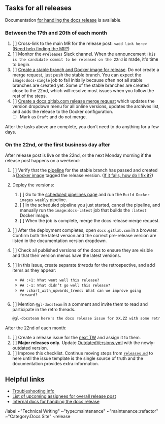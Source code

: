 <!--
SET TITLE TO: docs.gitlab.com release XX.ZZ (month, YYYY)
-->

## Tasks for all releases

Documentation [for handling the docs release](https://gitlab.com/gitlab-org/gitlab-docs/-/blob/main/doc/releases.md) is available.

### Between the 17th and 20th of each month

1. [ ] Cross-link to the main MR for the release post: `<add link here>`
   ([Need help finding the MR?](https://gitlab.com/gitlab-com/www-gitlab-com/-/merge_requests?scope=all&state=opened&label_name%5B%5D=release%20post&label_name%5B%5D=blog%20post))
1. [ ] Monitor the `#releases` Slack channel. When the announcement
   `This is the candidate commit to be released on the 22nd` is made, it's time to begin.
1. [ ] [Create a stable branch and Docker image for release](https://gitlab.com/gitlab-org/gitlab-docs/-/blob/main/doc/releases.md#create-stable-branch-and-docker-image-for-release). Do not create a merge request, just push the stable branch.
   You can expect the `image:docs-single` job to fail initially because often not all stable branches are created yet. Some of the stable
   branches are created close to the 22nd, which will resolve most issues when you follow the rest of the steps.
1. [ ] [Create a docs.gitlab.com release merge request](https://gitlab.com/gitlab-org/gitlab-docs/-/blob/main/doc/releases.md#create-release-merge-request)
   which updates the version dropdown menu for all online versions, updates the archives list, and adds
   the release to the Docker configuration.
   - [ ] Mark as `Draft` and do not merge.

After the tasks above are complete, you don't need to do anything for a few days.

### On the 22nd, or the first business day after

After release post is live on the 22nd, or the next Monday morning if the release post happens on a weekend:

1. [ ] Verify that the [pipeline](https://gitlab.com/gitlab-org/gitlab-docs/-/pipelines?page=1&scope=all) for the stable branch
   has passed and created a [Docker image](https://gitlab.com/gitlab-org/gitlab-docs/container_registry/631635?orderBy=NAME&sort=desc&search[]=)
   tagged the release version. ([If it fails, how do I fix it?](https://gitlab.com/gitlab-org/gitlab-docs/-/blob/main/doc/releases.md#imagedocs-latest-job-fails-due-to-broken-links))
1. Deploy the versions:
   1. [ ] Go to the [scheduled pipelines page](https://gitlab.com/gitlab-org/gitlab-docs/-/pipeline_schedules)
      and run the `Build Docker images weekly` pipeline.
   1. [ ] In the scheduled pipeline you just started, cancel the pipeline, and manually run the `image:docs-latest`
      job that builds the `:latest` Docker image.
   1. [ ] When the job is complete, merge the docs release merge request.
1. [ ] After the deployment completes, open `docs.gitlab.com` in a browser. Confirm
   both the latest version and the correct pre-release version are listed in the documentation version dropdown.
1. [ ] Check all published versions of the docs to ensure they are visible and that their version menus have the latest versions.
1. [ ] In this issue, create separate _threads_ for the retrospective, and add items as they appear:
   - `## :+1: What went well this release?`
   - `## :-1: What didn’t go well this release?`
   - `## :chart_with_upwards_trend: What can we improve going forward?`
1. [ ] Mention `@gl-docsteam` in a comment and invite them to read and participate in the retro threads.

   ```markdown
   @gl-docsteam here's the docs release issue for XX.ZZ with some retro threads, per our [process](#on-the-22nd-or-the-first-business-day-after).
   ```

After the 22nd of each month:

1. [ ] Create a release issue for the
   [next TW](https://about.gitlab.com/handbook/product/ux/technical-writing/#regularly-scheduled-tasks)
   and assign it to them.
1. [ ] **Major releases only.** Update
   [OutdatedVersions.yml](https://gitlab.com/gitlab-org/gitlab/-/blob/master/doc/.vale/gitlab/OutdatedVersions.yml)
   with the newly-outdated version.
1. [ ] Improve this checklist. Continue moving steps from
   [`releases.md`](https://gitlab.com/gitlab-org/gitlab-docs/-/blob/main/doc/releases.md)
   to here until the issue template is the single source of truth and the documentation provides extra information.

## Helpful links

- [Troubleshooting info](https://gitlab.com/gitlab-org/gitlab-docs/-/blob/main/doc/releases.md#troubleshooting)
- [List of upcoming assignees for overall release post](https://about.gitlab.com/handbook/marketing/blog/release-posts/managers/)
- [Internal docs for handling the docs release](https://gitlab.com/gitlab-org/gitlab-docs/-/blob/main/doc/releases.md)

/label ~"Technical Writing" ~"type::maintenance" ~"maintenance::refactor" ~"Category:Docs Site" ~release
